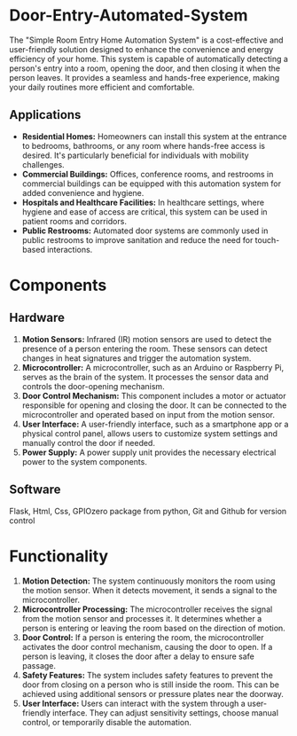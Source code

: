 # Door-Entry-Automated-System
The "Simple Room Entry Home Automation System" is a cost-effective and user-friendly solution designed to enhance the convenience and energy efficiency of your home. This system is capable of automatically detecting a person's entry into a room, opening the door, and then closing it when the person leaves. It provides a seamless and hands-free experience, making your daily routines more efficient and comfortable.

## Applications
- **Residential Homes:** Homeowners can install this system at the entrance to bedrooms, bathrooms, or any room where hands-free access is desired. It's particularly beneficial for individuals with mobility challenges.
- **Commercial Buildings:** Offices, conference rooms, and restrooms in commercial buildings can be equipped with this automation system for added convenience and hygiene.
- **Hospitals and Healthcare Facilities:** In healthcare settings, where hygiene and ease of access are critical, this system can be used in patient rooms and corridors.
- **Public Restrooms:** Automated door systems are commonly used in public restrooms to improve sanitation and reduce the need for touch-based interactions.

# Components
## Hardware
1. **Motion Sensors:** Infrared (IR) motion sensors are used to detect the presence of a person entering the room. These sensors can detect changes in heat signatures and trigger the automation system.
2. **Microcontroller:** A microcontroller, such as an Arduino or Raspberry Pi, serves as the brain of the system. It processes the sensor data and controls the door-opening mechanism.
3. **Door Control Mechanism:** This component includes a motor or actuator responsible for opening and closing the door. It can be connected to the microcontroller and operated based on input from the motion sensor.
4. **User Interface:** A user-friendly interface, such as a smartphone app or a physical control panel, allows users to customize system settings and manually control the door if needed.
5. **Power Supply:** A power supply unit provides the necessary electrical power to the system components.

## Software
Flask, Html, Css, GPIOzero package from python, Git and Github for version control

# Functionality
1. **Motion Detection:** The system continuously monitors the room using the motion sensor. When it detects movement, it sends a signal to the microcontroller.
2. **Microcontroller Processing:** The microcontroller receives the signal from the motion sensor and processes it. It determines whether a person is entering or leaving the room based on the direction of motion.
3. **Door Control:** If a person is entering the room, the microcontroller activates the door control mechanism, causing the door to open. If a person is leaving, it closes the door after a delay to ensure safe passage.
4. **Safety Features:** The system includes safety features to prevent the door from closing on a person who is still inside the room. This can be achieved using additional sensors or pressure plates near the doorway.
5. **User Interface:** Users can interact with the system through a user-friendly interface. They can adjust sensitivity settings, choose manual control, or temporarily disable the automation.
 